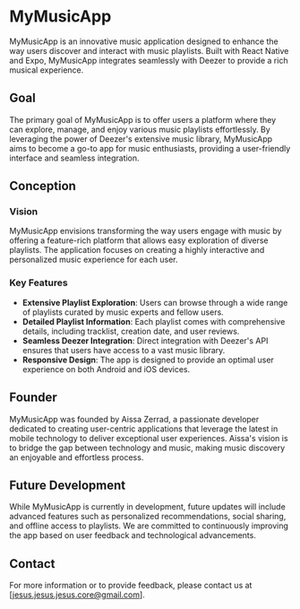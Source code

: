 # MyMusicApp

MyMusicApp is an innovative music application designed to enhance the way users discover and interact with music playlists. Built with React Native and Expo, MyMusicApp integrates seamlessly with Deezer to provide a rich musical experience.

## Goal

The primary goal of MyMusicApp is to offer users a platform where they can explore, manage, and enjoy various music playlists effortlessly. By leveraging the power of Deezer's extensive music library, MyMusicApp aims to become a go-to app for music enthusiasts, providing a user-friendly interface and seamless integration.

## Conception

### Vision

MyMusicApp envisions transforming the way users engage with music by offering a feature-rich platform that allows easy exploration of diverse playlists. The application focuses on creating a highly interactive and personalized music experience for each user.

### Key Features

- **Extensive Playlist Exploration**: Users can browse through a wide range of playlists curated by music experts and fellow users.
- **Detailed Playlist Information**: Each playlist comes with comprehensive details, including tracklist, creation date, and user reviews.
- **Seamless Deezer Integration**: Direct integration with Deezer's API ensures that users have access to a vast music library.
- **Responsive Design**: The app is designed to provide an optimal user experience on both Android and iOS devices.

## Founder

MyMusicApp was founded by Aissa Zerrad, a passionate developer dedicated to creating user-centric applications that leverage the latest in mobile technology to deliver exceptional user experiences. Aissa's vision is to bridge the gap between technology and music, making music discovery an enjoyable and effortless process.

## Future Development

While MyMusicApp is currently in development, future updates will include advanced features such as personalized recommendations, social sharing, and offline access to playlists. We are committed to continuously improving the app based on user feedback and technological advancements.

## Contact

For more information or to provide feedback, please contact us at [jesus.jesus.jesus.core@gmail.com].
